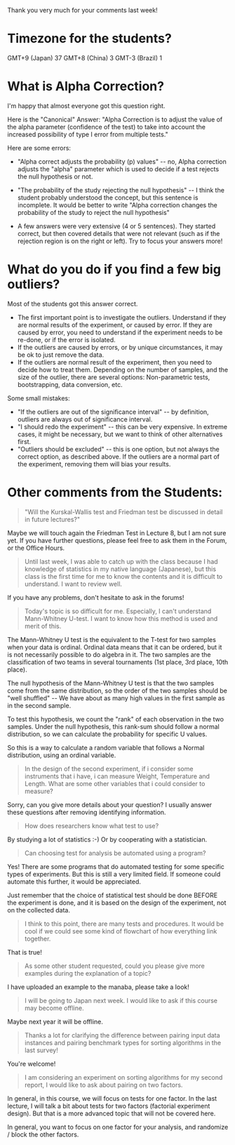 
Thank you very much for your comments last week!

# Timezone for the students?
GMT+9 (Japan) 37
GMT+8 (China) 3
GMT-3 (Brazil) 1

# What is Alpha Correction?

I'm happy that almost everyone got this question right.

Here is the "Canonical" Answer:
"Alpha Correction is to adjust the value of the alpha parameter (confidence of
the test) to take into account the increased possibility of type I
error from multiple tests."

Here are some errors:
- "Alpha correct adjusts the probability (p) values" -- no, Alpha correction
adjusts the "alpha" parameter which is used to decide if a test rejects
the null hypothesis or not.

- "The probability of the study rejecting the null hypothesis" -- I think the
student probably understood the concept, but this sentence is incomplete. It
would be better to write "Alpha correction changes the probability of the
study to reject the null hypothesis"

- A few answers were very extensive (4 or 5 sentences). They started correct, but then covered details that were not relevant (such as if the rejection region is on the right or left). Try to focus your answers more!

# What do you do if you find a few big outliers?

Most of the students got this answer correct.
- The first important point is to investigate the outliers. Understand if they are normal results of the experiment, or caused by error. If they are caused by error, you need to understand if the experiment needs to be re-done, or if the error is isolated.
- If the outliers are caused by errors, or by unique circumstances, it may be ok to just remove the data.
- If the outliers are normal result of the experiment, then you need to decide how to treat them. Depending on the number of samples, and the size of the outlier, there are several options: Non-parametric tests, bootstrapping, data conversion, etc.

Some small mistakes:
- "If the outliers are out of the significance interval" -- by definition, outliers are always out of significance interval.
- "I should redo the experiment" -- this can be very expensive. In extreme cases, it might be necessary, but we want to think of other alternatives first.
- "Outliers should be excluded" -- this is one option, but not always the correct option, as described above. If the outliers are a normal part of the experiment, removing them will bias your results.

# Other comments from the Students:

> "Will the Kurskal-Wallis test and Friedman test be discussed in detail in future lectures?"

Maybe we will touch again the Friedman Test in Lecture 8, but I am not sure yet. If you have further questions, please feel free to ask them in the Forum, or the Office Hours.

> Until last week, I was able to catch up with the class because I had knowledge of statistics in my native language (Japanese), but this class is the first time for me to know the contents and it is difficult to understand. I want to review well.

If you have any problems, don't hesitate to ask in the forums!

> Today's topic is so difficult for me. Especially, I can't understand Mann-Whitney U-test. I want to know how this method is used and merit of this.

The Mann-Whitney U test is the equivalent to the T-test for two samples when your data is ordinal. Ordinal data means that it can be ordered, but it is not necessarily possible to do algebra in it. The two samples are the classification of two teams in several tournaments (1st place, 3rd place, 10th place).

The null hypothesis of the Mann-Whitney U test is that the two samples come from the same distribution, so the order of the two samples should be "well shuffled" -- We have about as many high values in the first sample as in the second sample.

To test this hypothesis, we count the "rank" of each observation in the two samples. Under the null hypothesis, this rank-sum should follow a normal distribution, so we can calculate the probability for specific U values.

So this is a way to calculate a random variable that follows a Normal distribution, using an ordinal variable.

> In the design of the second experiment, if i consider some instruments that i have, i can measure Weight, Temperature and Length. What are some other variables that i could consider to measure?

Sorry, can you give more details about your question? I usually answer these questions after removing identifying information.

> How does researchers know what test to use?

By studying a lot of statistics :-) Or by cooperating with a statistician.

> Can choosing test for analysis be automated using a program?

Yes! There are some programs that do automated testing for some specific types of experiments. But this is still a very limited field. If someone could automate this further, it would be appreciated.

Just remember that the choice of statistical test should be done BEFORE the experiment is done, and it is based on the design of the experiment, not on the collected data.

> I think to this point, there are many tests and procedures. It would be cool if we could see some kind of flowchart of how everything link together.

That is true!

> As some other student requested, could you please give more examples during the explanation of a topic?

I have uploaded an example to the manaba, please take a look!

> I will be going to Japan next week. I would like to ask if this course may become offline.

Maybe next year it will be offline.

> Thanks a lot for clarifying the difference between pairing input data instances and pairing benchmark types for sorting algorithms in the last survey!

You're welcome!

> I am considering an experiment on sorting algorithms for my second report, I would like to ask about pairing on two factors.

In general, in this course, we will focus on tests for one factor. In the last lecture, I will talk a bit about tests for two factors (factorial experiment design). But that is a more advanced topic that will not be covered here.

In general, you want to focus on one factor for your analysis, and randomize / block the other factors.
